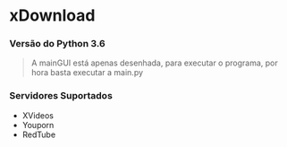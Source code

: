 # xDownload
### Versão do Python 3.6
>A mainGUI está apenas desenhada, para executar o programa, por hora basta executar a main.py
### Servidores Suportados
- XVideos
- Youporn
- RedTube